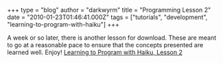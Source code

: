 +++
type = "blog"
author = "darkwyrm"
title = "Programming Lesson 2"
date = "2010-01-23T01:46:41.000Z"
tags = ["tutorials", "development", "learning-to-program-with-haiku"]
+++

A week or so later, there is another lesson for download. These are meant to go at a reasonable pace to ensure that the concepts presented are learned well. Enjoy! <a href="http://darkwyrm.beemulated.net/downloads/pdf/Learning%20to%20Program%20With%20Haiku%20Lesson%202.pdf">Learning to Program with Haiku, Lesson 2</a>